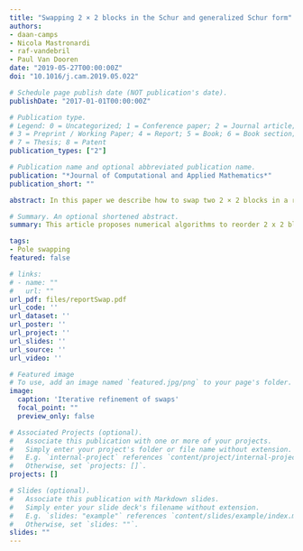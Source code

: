 ```yaml
---
title: "Swapping 2 × 2 blocks in the Schur and generalized Schur form"
authors:
- daan-camps
- Nicola Mastronardi
- raf-vandebril
- Paul Van Dooren
date: "2019-05-27T00:00:00Z"
doi: "10.1016/j.cam.2019.05.022"

# Schedule page publish date (NOT publication's date).
publishDate: "2017-01-01T00:00:00Z"

# Publication type.
# Legend: 0 = Uncategorized; 1 = Conference paper; 2 = Journal article;
# 3 = Preprint / Working Paper; 4 = Report; 5 = Book; 6 = Book section;
# 7 = Thesis; 8 = Patent
publication_types: ["2"]

# Publication name and optional abbreviated publication name.
publication: "*Journal of Computational and Applied Mathematics*"
publication_short: ""

abstract: In this paper we describe how to swap two 2 × 2 blocks in a real Schur form and a generalized real Schur form. We pay special attention to the numerical stability of the method. We also illustrate the stability of our approach by a series of numerical tests.

# Summary. An optional shortened abstract.
summary: This article proposes numerical algorithms to reorder 2 x 2 blocks in a real Schur form and a generalized real Schur form.

tags:
- Pole swapping
featured: false

# links:
# - name: ""
#   url: ""
url_pdf: files/reportSwap.pdf
url_code: ''
url_dataset: ''
url_poster: ''
url_project: ''
url_slides: ''
url_source: ''
url_video: ''

# Featured image
# To use, add an image named `featured.jpg/png` to your page's folder. 
image:
  caption: 'Iterative refinement of swaps'
  focal_point: ""
  preview_only: false

# Associated Projects (optional).
#   Associate this publication with one or more of your projects.
#   Simply enter your project's folder or file name without extension.
#   E.g. `internal-project` references `content/project/internal-project/index.md`.
#   Otherwise, set `projects: []`.
projects: []

# Slides (optional).
#   Associate this publication with Markdown slides.
#   Simply enter your slide deck's filename without extension.
#   E.g. `slides: "example"` references `content/slides/example/index.md`.
#   Otherwise, set `slides: ""`.
slides: ""
---
```

